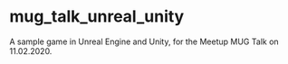 # mug_talk_unreal_unity
A sample game in Unreal Engine and Unity, for the Meetup MUG Talk on 11.02.2020.
